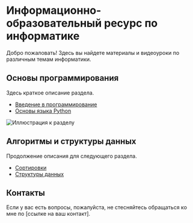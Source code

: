 # Информационно-образовательный ресурс по информатике

Добро пожаловать! Здесь вы найдете материалы и видеоуроки по различным темам информатики.

## Основы программирования

Здесь краткое описание раздела.

- [Введение в программирование](ссылка_на_видео)
- [Основы языка Python](ссылка_на_видео)

![Иллюстрация к разделу](URL_изображения)

## Алгоритмы и структуры данных

Продолжение описания для следующего раздела.

- [Сортировки](ссылка_на_видео)
- [Структуры данных](ссылка_на_видео)

## Контакты

Если у вас есть вопросы, пожалуйста, не стесняйтесь обращаться ко мне по [ссылке на ваш контакт].
